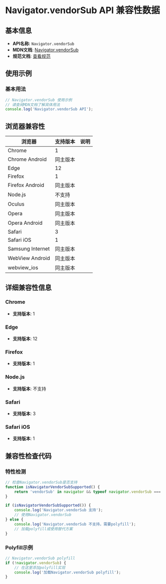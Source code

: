 # Navigator.vendorSub API 兼容性数据

## 基本信息

- **API名称**: `Navigator.vendorSub`
- **MDN文档**: [Navigator.vendorSub](https://developer.mozilla.org/docs/Web/API/Navigator/vendorSub)
- **规范文档**: [查看规范](https://html.spec.whatwg.org/multipage/system-state.html#dom-navigator-vendorsub-dev)

## 使用示例

### 基本用法

```javascript
// Navigator.vendorSub 使用示例
// 请查阅MDN文档了解具体用法
console.log('Navigator.vendorSub API');
```

## 浏览器兼容性

| 浏览器 | 支持版本 | 说明 |
|--------|----------|------|
| Chrome | 1 |  |
| Chrome Android | 同主版本 |  |
| Edge | 12 |  |
| Firefox | 1 |  |
| Firefox Android | 同主版本 |  |
| Node.js | 不支持 |  |
| Oculus | 同主版本 |  |
| Opera | 同主版本 |  |
| Opera Android | 同主版本 |  |
| Safari | 3 |  |
| Safari iOS | 1 |  |
| Samsung Internet | 同主版本 |  |
| WebView Android | 同主版本 |  |
| webview_ios | 同主版本 |  |

## 详细兼容性信息

### Chrome

- **支持版本**: 1

### Edge

- **支持版本**: 12

### Firefox

- **支持版本**: 1

### Node.js

- **支持版本**: 不支持

### Safari

- **支持版本**: 3

### Safari iOS

- **支持版本**: 1

## 兼容性检查代码

### 特性检测

```javascript
// 检查Navigator.vendorSub是否支持
function isNavigatorVendorSubSupported() {
    return 'vendorSub' in navigator && typeof navigator.vendorSub === 'function';
}

if (isNavigatorVendorSubSupported()) {
    console.log('Navigator.vendorSub 支持');
    // 使用Navigator.vendorSub
} else {
    console.log('Navigator.vendorSub 不支持，需要polyfill');
    // 加载polyfill或使用替代方案
}
```

### Polyfill示例

```javascript
// Navigator.vendorSub polyfill
if (!navigator.vendorSub) {
    // 在这里添加polyfill实现
    console.log('加载Navigator.vendorSub polyfill');
}
```

